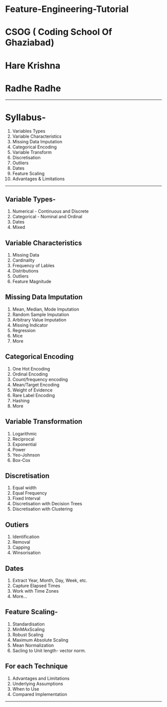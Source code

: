 # Feature-Engineering-Tutorial
# CSOG ( Coding School Of Ghaziabad)

# Hare Krishna
# Radhe Radhe

---------------------------------------------------------------------------------------------------------------------------------
# Syllabus-

1. Variables Types
2. Variable Characteristics
3. Missing Data Imputation
4. Categorical Encoding
5. Variable Transform
6. Discretisation
7. Outliers
8. Dates
9. Feature Scaling
10. Advantages & Limitations

----------------------------------------------------------------------------------------------------------------------------------

## Variable Types-

1. Numerical - Continuous and Discrete
2. Categorical - Nominal and Ordinal
3. Dates
4. Mixed

## Variable Characteristics

1. Missing Data
2. Cardinality
3. Frequency of Lables
4. Distributions
5. Outliers
6. Feature Magnitude

## Missing Data Imputation

1. Mean, Median, Mode Imputation
2. Random Sample Imputation
3. Arbitrary Value Imputation
4. Missing Indicator
5. Regression
6. Mice
7. More

## Categorical Encoding

1. One Hot Encoding
2. Ordinal Encoding
3. Count/frequency encoding
4. Mean/Target Encoding
5. Weight of Evidence
6. Rare Label Encoding
7. Hashing
8. More

## Variable Transformation

1. Logarithmic
2. Reciprocal
3. Exponential
4. Power
5. Yeo-Johnson
6. Box-Cox

## Discretisation

1. Equal width
2. Equal Frequency
3. Fixed Interval
4. Discretisation with Decision Trees
5. Discretisation with Clustering

## Outiers

1. Identification
2. Removal
3. Capping
4. Winsorisation

## Dates

1. Extract Year, Month, Day, Week, etc.
2. Capture Elapsed Times
3. Work with Time Zones
4. More...

## Feature Scaling-

1. Standardisation
2. MinMAxScaling
3. Robust Scaling
4. Maximum Absolute Scaling
5. Mean Normalization
6. Sacling to Unit length- vector norm.

## For each Technique

1. Advantages and Limitations
2. Underlying Assumptions
3. When to Use
4. Compared Implementation

---------------------------------------------------------------------------------------------------------------------------------------------
